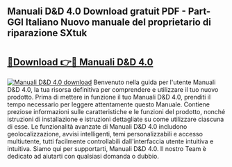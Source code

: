 ## Manuali D&D 4.0 Download gratuit PDF - Part-GGl Italiano Nuovo manuale del proprietario di riparazione SXtuk

# <h2><a href="http://df9lkug.blite.top/?on=Manuali+D%26D+4.0">🔗Download 👉🔴 Manuali D&D 4.0</a></h2>

[![Manuali D&D 4.0 download](https://i.imgur.com/lujVjoI.png)](http://df9lkug.blite.top/?on=Manuali+D%26D+4.0)
Benvenuto nella guida per l'utente Manuali D&D 4.0, la tua risorsa definitiva per comprendere e utilizzare il tuo nuovo prodotto. Prima di mettere in funzione il tuo Manuali D&D 4.0, prenditi il tempo necessario per leggere attentamente questo Manuale. Contiene preziose informazioni sulle caratteristiche e le funzioni del prodotto, nonché istruzioni di installazione e istruzioni dettagliate su come utilizzare ciascuna di esse. Le funzionalità avanzate di Manuali D&D 4.0 includono geolocalizzazione, avvisi intelligenti, temi personalizzabili e accesso multiutente, tutti facilmente controllabili dall'interfaccia utente intuitiva e intuitiva. Siamo qui per supportarti, Manuali D&D 4.0. Il nostro Team è dedicato ad aiutarti con qualsiasi domanda o dubbio.
